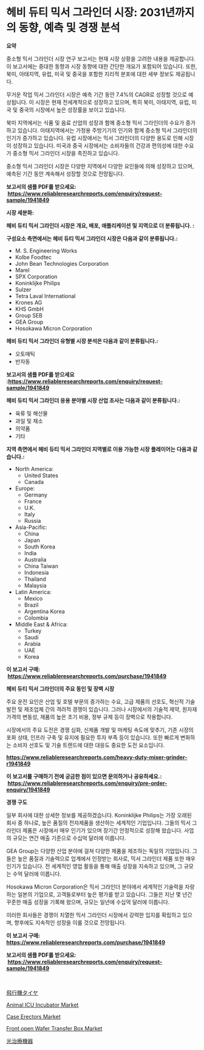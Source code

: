 <p><h1>헤비 듀티 믹서 그라인더 시장: 2031년까지의 동향, 예측 및 경쟁 분석</h1></p><p><strong>요약</strong></p>
<p><p>중소형 믹서 그라인더 시장 연구 보고서는 현재 시장 상황을 고려한 내용을 제공합니다. 이 보고서에는 중대한 동향과 시장 동향에 대한 간단한 개요가 포함되어 있습니다. 또한, 북미, 아태지역, 유럽, 미국 및 중국을 포함한 지리적 분포에 대한 세부 정보도 제공됩니다.</p><p>무거운 작업 믹서 그라인더 시장은 예측 기간 동안 7.4%의 CAGR로 성장할 것으로 예상됩니다. 이 시장은 현재 전세계적으로 성장하고 있으며, 특히 북미, 아태지역, 유럽, 미국 및 중국의 시장에서 높은 성장률을 보이고 있습니다.</p><p>북미 지역에서는 식품 및 음료 산업의 성장과 함께 중소형 믹서 그라인더의 수요가 증가하고 있습니다. 아태지역에서는 가정용 주방기기의 인기와 함께 중소형 믹서 그라인더의 인기가 증가하고 있습니다. 유럽 시장에서는 믹서 그라인더의 다양한 용도로 인해 시장이 성장하고 있습니다. 미국과 중국 시장에서는 소비자들의 건강과 편의성에 대한 수요가 중소형 믹서 그라인더 시장을 촉진하고 있습니다.</p><p>중소형 믹서 그라인더 시장은 다양한 지역에서 다양한 요인들에 의해 성장하고 있으며, 예측된 기간 동안 계속해서 성장할 것으로 전망됩니다.</p></p>
<p><strong>보고서의 샘플 PDF를 받으세요: &nbsp;<a href="https://www.reliableresearchreports.com/enquiry/request-sample/1941849">https://www.reliableresearchreports.com/enquiry/request-sample/1941849</a></strong></p>
<p><strong>시장 세분화:</strong></p>
<p><strong> 헤비 듀티 믹서 그라인더 시장은 개요, 배포, 애플리케이션 및 지역으로 더 분류됩니다. :</strong></p>
<p><strong>구성요소 측면에서는 헤비 듀티 믹서 그라인더 시장은 다음과 같이 분류됩니다.:</strong></p>
<p><ul><li>M. S. Engineering Works</li><li>Kolbe Foodtec</li><li>John Bean Technologies Corporation</li><li>Marel</li><li>SPX Corporation</li><li>Koninklijke Philips</li><li>Sulzer</li><li>Tetra Laval International</li><li>Krones AG</li><li>KHS GmbH</li><li>Group SEB</li><li>GEA Group</li><li>Hosokawa Micron Corporation</li></ul></p>
<p><strong> 헤비 듀티 믹서 그라인더 유형별 시장 분석은 다음과 같이 분류됩니다.:</strong></p>
<p><ul><li>오토매틱</li><li>반자동</li></ul></p>
<p><strong>보고서의 샘플 PDF를 받으세요 :<a href="https://www.reliableresearchreports.com/enquiry/request-sample/1941849">https://www.reliableresearchreports.com/enquiry/request-sample/1941849</a></strong></p>
<p><strong> 헤비 듀티 믹서 그라인더 응용 분야별 시장 산업 조사는 다음과 같이 분류됩니다.:</strong></p>
<p><ul><li>육류 및 해산물</li><li>과일 및 채소</li><li>의약품</li><li>기타</li></ul></p>
<p><strong>지역 측면에서 헤비 듀티 믹서 그라인더 지역별로 이용 가능한 시장 플레이어는 다음과 같습니다.:</strong></p>
<p><ul>
    <li>
        North America:
        <ul>
            <li>United States</li>
            <li>Canada</li>
        </ul>
    </li>
    <li>
        Europe:
        <ul>
            <li>Germany</li>
            <li>France</li>
            <li>U.K.</li>
            <li>Italy</li>
            <li>Russia</li>
        </ul>
    </li>
    <li>
        Asia-Pacific:
        <ul>
            <li>China</li>
            <li>Japan</li>
            <li>South Korea</li>
            <li>India</li>
            <li>Australia</li>
            <li>China Taiwan</li>
            <li>Indonesia</li>
            <li>Thailand</li>
            <li>Malaysia</li>
        </ul>
    </li>
    <li>
        Latin America:
        <ul>
            <li>Mexico</li>
            <li>Brazil</li>
            <li>Argentina Korea</li>
            <li>Colombia</li>
        </ul>
    </li>
    <li>
        Middle East & Africa:
        <ul>
            <li>Turkey</li>
            <li>Saudi</li>
            <li>Arabia</li>
            <li>UAE</li>
            <li>Korea</li>
        </ul>
    </li>
    </ul></p>
<p><strong>이 보고서 구매: &nbsp;<a href="https://www.reliableresearchreports.com/purchase/1941849">https://www.reliableresearchreports.com/purchase/1941849</a></strong></p>
<p><strong>헤비 듀티 믹서 그라인더의 주요 동인 및 장벽 시장</strong></p>
<p><p>주요 운전 요인은 산업 및 호텔 부문의 증가하는 수요, 고급 제품의 선호도, 혁신적 기술 발전 및 제조업체 간의 격려적 경쟁이 있습니다. 그러나 시장에서의 기술적 제약, 원자재 가격의 변동성, 제품의 높은 초기 비용, 정부 규제 등이 장벽으로 작용합니다.</p><p>시장에서의 주요 도전은 경쟁 심화, 신제품 개발 및 마케팅 속도에 맞추기, 기존 시장의 포화 상태, 인프라 구축 및 유지에 필요한 투자 부족 등이 있습니다. 또한 빠르게 변화하는 소비자 선호도 및 기술 트렌드에 대한 대응도 중요한 도전 요소입니다.</p></p>
<p><strong><a href="https://www.reliableresearchreports.com/heavy-duty-mixer-grinder-r1941849">https://www.reliableresearchreports.com/heavy-duty-mixer-grinder-r1941849</a></strong></p>
<p><strong>이 보고서를 구매하기 전에 궁금한 점이 있으면 문의하거나 공유하세요.: &nbsp;<a href="https://www.reliableresearchreports.com/enquiry/pre-order-enquiry/1941849">https://www.reliableresearchreports.com/enquiry/pre-order-enquiry/1941849</a></strong></p>
<p><strong>경쟁 구도</strong></p>
<p><p>일부 회사에 대한 상세한 정보를 제공하겠습니다. Koninklijke Philips는 가장 오래된 회사 중 하나로, 높은 품질의 전자제품을 생산하는 세계적인 기업입니다. 그들의 믹서 그라인더 제품은 시장에서 매우 인기가 있으며 장기간 안정적으로 성장해 왔습니다. 사업의 규모는 연간 매출 기준으로 수십억 달러에 이릅니다.</p><p>GEA Group는 다양한 산업 분야에 걸쳐 다양한 제품을 제조하는 독일의 기업입니다. 그들은 높은 품질과 기술력으로 업계에서 인정받는 회사로, 믹서 그라인더 제품 또한 매우 인기가 있습니다. 전 세계적인 영업 활동을 통해 매출 성장을 지속하고 있으며, 그 규모는 수억 달러에 이릅니다.</p><p>Hosokawa Micron Corporation은 믹서 그라인더 분야에서 세계적인 기술력을 자랑하는 일본의 기업으로, 고객들로부터 높은 평가를 받고 있습니다. 그들은 지난 몇 년간 꾸준한 매출 성장을 기록해 왔으며, 규모는 일년에 수십억 달러에 이릅니다.</p><p>이러한 회사들은 경쟁이 치열한 믹서 그라인더 시장에서 강력한 입지를 확립하고 있으며, 향후에도 지속적인 성장을 이룰 것으로 전망됩니다.</p></p>
<p><strong>이 보고서 구매: &nbsp; <a href="https://www.reliableresearchreports.com/purchase/1941849">https://www.reliableresearchreports.com/purchase/1941849</a></strong></p>
<p><strong>보고서의 샘플 PDF를 받으세요: &nbsp;<a href="https://www.reliableresearchreports.com/enquiry/request-sample/1941849">https://www.reliableresearchreports.com/enquiry/request-sample/1941849</a></strong><strong></strong></p>
<p>&nbsp;</p>
<p><p><a href="https://github.com/schmahlson/Market-Research-Report-List-1/blob/main/668974822264.md">飛行機タイヤ</a></p><p><a href="https://www.linkedin.com/pulse/animal-icu-incubator-market-size-share-amp-trends-analysis-report-tpx2f?trackingId=U4M%2BVPiJR1hy8fftVPyZdw%3D%3D">Animal ICU Incubator Market</a></p><p><a href="https://github.com/pgtimber/Market-Research-Report-List-2/blob/main/case-erectors-market.md">Case Erectors Market</a></p><p><a href="https://www.linkedin.com/pulse/front-open-wafer-transfer-box-market-goal-estimating-size-future-ue86f?trackingId=sWR%2BTWld6zNw39uaPBMpEQ%3D%3D">Front open Wafer Transfer Box Market</a></p><p><a href="https://medium.com/@terrelliemann565620/%E5%86%99%E7%9C%9F%E7%99%82%E6%B3%95%E6%A9%9F%E5%99%A8%E5%B8%82%E5%A0%B4%E3%83%AC%E3%83%9D%E3%83%BC%E3%83%88%E3%81%AF-%E3%81%93%E3%81%AE%E5%B8%82%E5%A0%B4%E3%81%AE%E6%9C%80%E6%96%B0%E3%81%AE%E3%83%88%E3%83%AC%E3%83%B3%E3%83%89%E3%81%A8%E6%88%90%E9%95%B7%E6%A9%9F%E4%BC%9A%E3%82%92%E6%98%8E%E3%82%89%E3%81%8B%E3%81%AB%E3%81%97%E3%81%A6%E3%81%84%E3%81%BE%E3%81%99-73c7bc0d5770">光治療機器</a></p></p>